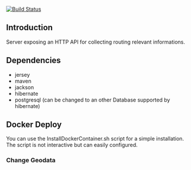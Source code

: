 [![Build Status](https://jenkins.vincinator.de/buildStatus/icon?job=bp17)](https://jenkins.vincinator.de/job/bp17)

## Introduction
Server exposing an HTTP API for collecting routing relevant informations.

## Dependencies
- jersey
- maven
- jackson
- hibernate
- postgresql (can be changed to an other Database supported by hibernate)


## Docker Deploy
You can use the InstallDockerContainer.sh script for a simple installation. 
The script is not interactive but can easily configured.

### Change Geodata
